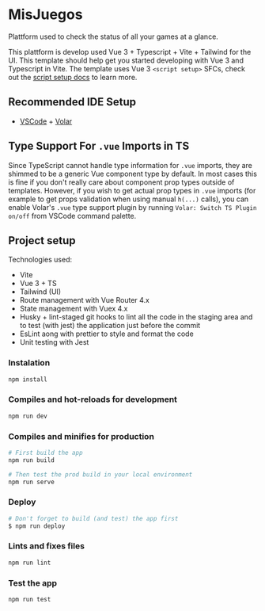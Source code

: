 # MisJuegos

Plattform used to check the status of all your games at a glance.

This plattform is develop used Vue 3 + Typescript + Vite + Tailwind for the UI. This template should help get you started developing with Vue 3 and Typescript in Vite. The template uses Vue 3 `<script setup>` SFCs, check out the [script setup docs](https://v3.vuejs.org/api/sfc-script-setup.html#sfc-script-setup) to learn more.

## Recommended IDE Setup

- [VSCode](https://code.visualstudio.com/) + [Volar](https://marketplace.visualstudio.com/items?itemName=johnsoncodehk.volar)

## Type Support For `.vue` Imports in TS

Since TypeScript cannot handle type information for `.vue` imports, they are shimmed to be a generic Vue component type by default. In most cases this is fine if you don't really care about component prop types outside of templates. However, if you wish to get actual prop types in `.vue` imports (for example to get props validation when using manual `h(...)` calls), you can enable Volar's `.vue` type support plugin by running `Volar: Switch TS Plugin on/off` from VSCode command palette.

## Project setup

Technologies used:

- Vite
- Vue 3 + TS
- Tailwind (UI)
- Route management with Vue Router 4.x
- State management with Vuex 4.x
- Husky + lint-staged git hooks to lint all the code in the staging area and to test (with jest) the application just before the commit
- EsLint aong with prettier to style and format the code
- Unit testing with Jest

### Instalation

```bash
npm install
```

### Compiles and hot-reloads for development

```bash
npm run dev
```

### Compiles and minifies for production

```bash
# First build the app
npm run build

# Then test the prod build in your local environment
npm run serve
```

### Deploy

```bash
# Don't forget to build (and test) the app first
$ npm run deploy
```

### Lints and fixes files

```bash
npm run lint
```

### Test the app

```bash
npm run test
```

